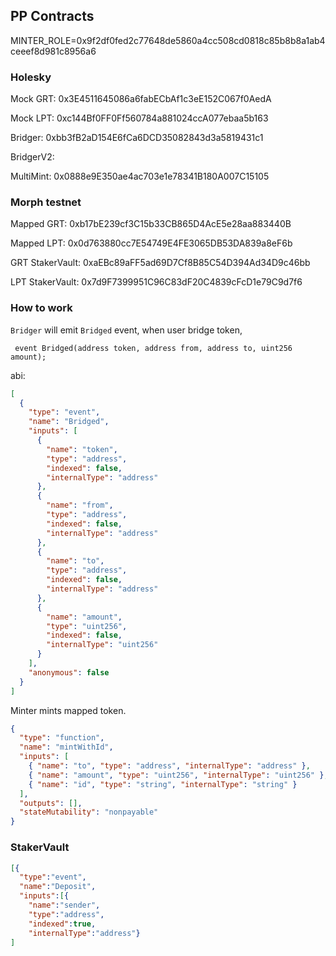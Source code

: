 ## PP Contracts

MINTER_ROLE=0x9f2df0fed2c77648de5860a4cc508cd0818c85b8b8a1ab4ceeef8d981c8956a6

### Holesky


Mock GRT: 0x3E4511645086a6fabECbAf1c3eE152C067f0AedA

Mock LPT: 0xc144Bf0FF0Ff560784a881024ccA077ebaa5b163

Bridger: 0xbb3fB2aD154E6fCa6DCD35082843d3a5819431c1

BridgerV2:

MultiMint: 0x0888e9E350ae4ac703e1e78341B180A007C15105

### Morph testnet

Mapped GRT: 0xb17bE239cf3C15b33CB865D4AcE5e28aa883440B

Mapped LPT: 0x0d763880cc7E54749E4FE3065DB53DA839a8eF6b

GRT StakerVault: 0xaEBc89aFF5ad69D7Cf8B85C54D394Ad34D9c46bb

LPT StakerVault: 0x7d9F7399951C96C83dF20C4839cFcD1e79C9d7f6

### How to work

`Bridger` will emit `Bridged` event, when user bridge token,

```solidity
 event Bridged(address token, address from, address to, uint256 amount);
```

abi:

```json
[
  {
    "type": "event",
    "name": "Bridged",
    "inputs": [
      {
        "name": "token",
        "type": "address",
        "indexed": false,
        "internalType": "address"
      },
      {
        "name": "from",
        "type": "address",
        "indexed": false,
        "internalType": "address"
      },
      {
        "name": "to",
        "type": "address",
        "indexed": false,
        "internalType": "address"
      },
      {
        "name": "amount",
        "type": "uint256",
        "indexed": false,
        "internalType": "uint256"
      }
    ],
    "anonymous": false
  }
]
```

Minter mints mapped token.

```json
{
  "type": "function",
  "name": "mintWithId",
  "inputs": [
    { "name": "to", "type": "address", "internalType": "address" },
    { "name": "amount", "type": "uint256", "internalType": "uint256" },
    { "name": "id", "type": "string", "internalType": "string" }
  ],
  "outputs": [],
  "stateMutability": "nonpayable"
}
```

### StakerVault

```json
[{
  "type":"event",
  "name":"Deposit",
  "inputs":[{
    "name":"sender",
    "type":"address",
    "indexed":true,
    "internalType":"address"}
]
```
